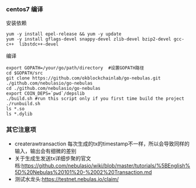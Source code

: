 ### centos7 编译
安装依赖
```shell
yum -y install epel-release && yum -y update
yum -y install gflags-devel snappy-devel zlib-devel bzip2-devel gcc-c++  libstdc++-devel
```
编译
```shell
export GOPATH=/your/go/path/directory  #设置GOPATH路径
cd $GOPATH/src
git clone https://github.com/okblockchainlab/go-nebulas.git ./github.com/nebulasio/go-nebulas
cd ./github.com/nebulasio/go-nebulas
export COIN_DEPS=`pwd`/depslib
./build.sh #run this script only if you first time build the project
./runbuild.sh
ls *.so
ls *.dylib
```


### 其它注意项
- createrawtransaction 每次生成的tx的timestamp不一样，所以会导致同样的输入，输出会有细微的差别
- 关于生成生发送tx详细步聚的官文档:https://github.com/nebulasio/wiki/blob/master/tutorials/%5BEnglish%5D%20Nebulas%20101%20-%2002%20Transaction.md
- 测试水龙头:https://testnet.nebulas.io/claim/

